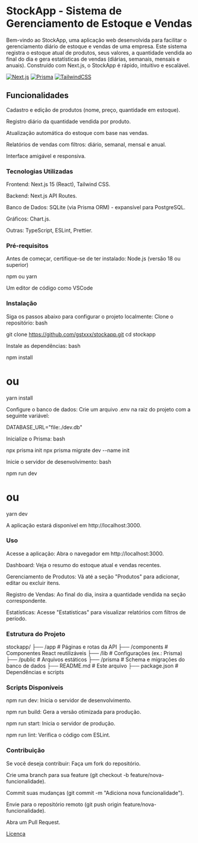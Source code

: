 # StockApp - Sistema de Gerenciamento de Estoque e Vendas

Bem-vindo ao StockApp, uma aplicação web desenvolvida para facilitar o gerenciamento diário de estoque e vendas de uma empresa. Este sistema registra o estoque atual de produtos, seus valores, a quantidade vendida ao final do dia e gera estatísticas de vendas (diárias, semanais, mensais e anuais). Construído com Next.js, o StockApp é rápido, intuitivo e escalável.

[![Next.js](https://img.shields.io/badge/Next.js-14.0.0-black)](https://nextjs.org/)
[![Prisma](https://img.shields.io/badge/Prisma-5.0.0-blue)](https://www.prisma.io/)
[![TailwindCSS](https://img.shields.io/badge/TailwindCSS-3.3.0-38B2AC)](https://tailwindcss.com/)

## Funcionalidades

Cadastro e edição de produtos (nome, preço, quantidade em estoque).

Registro diário da quantidade vendida por produto.

Atualização automática do estoque com base nas vendas.

Relatórios de vendas com filtros: diário, semanal, mensal e anual.

Interface amigável e responsiva.

### Tecnologias Utilizadas

Frontend: Next.js 15 (React), Tailwind CSS.

Backend: Next.js API Routes.

Banco de Dados: SQLite (via Prisma ORM) - expansível para PostgreSQL.

Gráficos: Chart.js.

Outras: TypeScript, ESLint, Prettier.

### Pré-requisitos

Antes de começar, certifique-se de ter instalado:
Node.js (versão 18 ou superior)

npm ou yarn

Um editor de código como VSCode

### Instalação

Siga os passos abaixo para configurar o projeto localmente:
Clone o repositório:
bash

git clone https://github.com/gstxxx/stockapp.git
cd stockapp

Instale as dependências:
bash

npm install

# ou

yarn install

Configure o banco de dados:
Crie um arquivo .env na raiz do projeto com a seguinte variável:

DATABASE_URL="file:./dev.db"

Inicialize o Prisma:
bash

npx prisma init
npx prisma migrate dev --name init

Inicie o servidor de desenvolvimento:
bash

npm run dev

# ou

yarn dev

A aplicação estará disponível em http://localhost:3000.

### Uso

Acesse a aplicação:
Abra o navegador em http://localhost:3000.

Dashboard:
Veja o resumo do estoque atual e vendas recentes.

Gerenciamento de Produtos:
Vá até a seção "Produtos" para adicionar, editar ou excluir itens.

Registro de Vendas:
Ao final do dia, insira a quantidade vendida na seção correspondente.

Estatísticas:
Acesse "Estatísticas" para visualizar relatórios com filtros de período.

### Estrutura do Projeto

stockapp/
├── /app # Páginas e rotas da API
├── /components # Componentes React reutilizáveis
├── /lib # Configurações (ex.: Prisma)
├── /public # Arquivos estáticos
├── /prisma # Schema e migrações do banco de dados
├── README.md # Este arquivo
├── package.json # Dependências e scripts

### Scripts Disponíveis

npm run dev: Inicia o servidor de desenvolvimento.

npm run build: Gera a versão otimizada para produção.

npm run start: Inicia o servidor de produção.

npm run lint: Verifica o código com ESLint.

### Contribuição

Se você deseja contribuir:
Faça um fork do repositório.

Crie uma branch para sua feature (git checkout -b feature/nova-funcionalidade).

Commit suas mudanças (git commit -m "Adiciona nova funcionalidade").

Envie para o repositório remoto (git push origin feature/nova-funcionalidade).

Abra um Pull Request.

[Licença](LICENSE.md)
